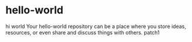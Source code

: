 # hello-world
hi world 
Your hello-world repository can be a place where you store ideas, resources, or even share and discuss things with others.
patch1

